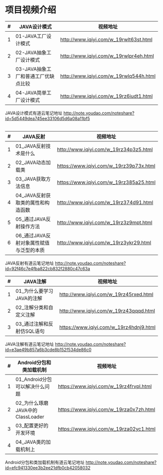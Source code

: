 项目视频介绍 
===========

|#|JAVA设计模式|视频地址|
|---|----|-----|
|1|01-JAVA工厂设计模式|http://www.iqiyi.com/w_19rwlt63st.html|
|2|02-JAVA抽象工厂设计模式|http://www.iqiyi.com/w_19rwlpr4eh.html|
|3|03-JAVA抽象工厂和普通工厂优缺点比较|http://www.iqiyi.com/w_19rwlq544h.html|
|4|04-JAVA简单工厂设计模式|http://www.iqiyi.com/w_19rz6iudt1.html|

JAVA设计模式有道云笔记地址
http://note.youdao.com/noteshare?id=5d5449dea745ee33106d5d6a08a11bf5
<br> <br> 


|#|JAVA反射|视频地址|
|---|----|-----|
|1|01_JAVA反射技术是什么|http://www.iqiyi.com/w_19rz34p3z5.html|
|2|02_JAVA动态加载类|https://www.iqiyi.com/w_19rz39p73x.html|
|3|03_JAVA获取方法信息|https://www.iqiyi.com/w_19rz385a25.html|
|4|04_JAVA反射获取类的属性和构造函数|http://www.iqiyi.com/w_19rz374d91.html|
|5|05_通过JAVA反射操作方法|http://www.iqiyi.com/w_19rz3z9mpt.html|
|6|06_通过JAVA反射对象属性赋值与泛型的本质|http://www.iqiyi.com/w_19rz3ykr29.html|


JAVA反射有道云笔记地址
http://note.youdao.com/noteshare?id=92f46c7e4fba822cb832f2880c47c63a
<br/> 


|#|JAVA注解|视频地址|
|---|----|-----|
|1|01_为什么要学习JAVA的注解|http://www.iqiyi.com/w_19rz45rxed.html|
|2|02_注解分类和自定义注解|http://www.iqiyi.com/w_19rz43qqqd.html|
|3|03_通过注解和反射仿SQL语句|https://www.iqiyi.com/w_19rz4hdnj9.html|

JAVA注解有道云笔记地址
http://note.youdao.com/noteshare?id=e3ae49b857a6b3cde8b152f534de86c0
<br> 


|#|Android分包和类加载机制|视频地址|
|---|----|-----|
|1|01_Android分包可以解决什么问题|https://www.iqiyi.com/w_19rz4frvpl.html|
|2|02_为什么琢磨JAVA中的ClassLoader|https://www.iqiyi.com/w_19rza0x7zh.html|
|3|03_配置更好的开发环境|https://www.iqiyi.com/w_19rza02yc1.html|
|4|04_JAVA类的加载机制上||

Android分包和类加载机制有道云笔记地址
http://note.youdao.com/noteshare?id=efc941330ee3b2ee21dfb0cb42058032
<br> 


